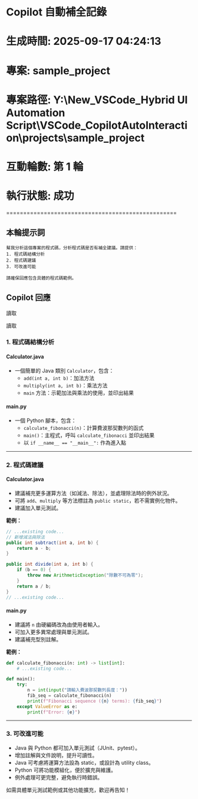 # Copilot 自動補全記錄
# 生成時間: 2025-09-17 04:24:13
# 專案: sample_project
# 專案路徑: Y:\New_VSCode_Hybrid UI Automation Script\VSCode_CopilotAutoInteraction\projects\sample_project
# 互動輪數: 第 1 輪
# 執行狀態: 成功
==================================================

## 本輪提示詞

```
幫我分析這個專案的程式碼，分析程式碼是否有補全建議。請提供：
1. 程式碼結構分析
2. 程式碼建議
3. 可改進可能

請確保回應包含具體的程式碼範例。
```

## Copilot 回應

讀取 [](file:///y%3A/New_VSCode_Hybrid%20UI%20Automation%20Script/VSCode_CopilotAutoInteraction/projects/sample_project/Calculator.java)

讀取 [](file:///y%3A/New_VSCode_Hybrid%20UI%20Automation%20Script/VSCode_CopilotAutoInteraction/projects/sample_project/main.py)

### 1. 程式碼結構分析

#### Calculator.java
- 一個簡單的 Java 類別 `Calculator`，包含：
  - `add(int a, int b)`：加法方法
  - `multiply(int a, int b)`：乘法方法
  - `main` 方法：示範加法與乘法的使用，並印出結果

#### main.py
- 一個 Python 腳本，包含：
  - `calculate_fibonacci(n)`：計算費波那契數列的函式
  - `main()`：主程式，呼叫 `calculate_fibonacci` 並印出結果
  - 以 `if __name__ == "__main__":` 作為進入點

---

### 2. 程式碼建議

#### Calculator.java
- 建議補充更多運算方法（如減法、除法），並處理除法時的例外狀況。
- 可將 `add`、`multiply` 等方法標註為 `public static`，若不需實例化物件。
- 建議加入單元測試。

**範例：**
```java
// ...existing code...
// 新增減法與除法
public int subtract(int a, int b) {
    return a - b;
}

public int divide(int a, int b) {
    if (b == 0) {
        throw new ArithmeticException("除數不可為零");
    }
    return a / b;
}
// ...existing code...
```

#### main.py
- 建議將 `n` 由硬編碼改為由使用者輸入。
- 可加入更多異常處理與單元測試。
- 建議補充型別註解。

**範例：**
```python
def calculate_fibonacci(n: int) -> list[int]:
    # ...existing code...

def main():
    try:
        n = int(input("請輸入費波那契數列長度："))
        fib_seq = calculate_fibonacci(n)
        print(f"Fibonacci sequence ({n} terms): {fib_seq}")
    except ValueError as e:
        print(f"Error: {e}")
```

---

### 3. 可改進可能

- Java 與 Python 都可加入單元測試（JUnit、pytest）。
- 增加註解與文件說明，提升可讀性。
- Java 可考慮將運算方法設為 static，或設計為 utility class。
- Python 可將功能模組化，便於擴充與維護。
- 例外處理可更完整，避免執行時錯誤。

如需具體單元測試範例或其他功能擴充，歡迎再告知！